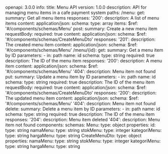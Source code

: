 openapi: 3.0.0
info:
  title: Menu API
  version: 1.0.0
  description: API for managing menu items in a cafe payment system
paths:
  /menu:
    get:
      summary: Get all menu items
      responses:
        '200':
          description: A list of menu items
          content:
            application/json:
              schema:
                type: array
                items:
                  $ref: '#/components/schemas/Menu'
    post:
      summary: Create a new menu item
      requestBody:
        required: true
        content:
          application/json:
            schema:
              $ref: '#/components/schemas/CreateMenuDto'
      responses:
        '201':
          description: The created menu item
          content:
            application/json:
              schema:
                $ref: '#/components/schemas/Menu'
  /menu/{id}:
    get:
      summary: Get a menu item by ID
      parameters:
        - in: path
          name: id
          schema:
            type: string
          required: true
          description: The ID of the menu item
      responses:
        '200':
          description: A menu item
          content:
            application/json:
              schema:
                $ref: '#/components/schemas/Menu'
        '404':
          description: Menu item not found
    put:
      summary: Update a menu item by ID
      parameters:
        - in: path
          name: id
          schema:
            type: string
          required: true
          description: The ID of the menu item
      requestBody:
        required: true
        content:
          application/json:
            schema:
              $ref: '#/components/schemas/CreateMenuDto'
      responses:
        '200':
          description: The updated menu item
          content:
            application/json:
              schema:
                $ref: '#/components/schemas/Menu'
        '404':
          description: Menu item not found
    delete:
      summary: Delete a menu item by ID
      parameters:
        - in: path
          name: id
          schema:
            type: string
          required: true
          description: The ID of the menu item
      responses:
        '204':
          description: Menu item deleted
        '404':
          description: Menu item not found
components:
  schemas:
    Menu:
      type: object
      properties:
        id:
          type: string
        namaMenu:
          type: string
        stokMenu:
          type: integer
        kategoriMenu:
          type: string
        hargaMenu:
          type: string
    CreateMenuDto:
      type: object
      properties:
        namaMenu:
          type: string
        stokMenu:
          type: integer
        kategoriMenu:
          type: string
        hargaMenu:
          type: string